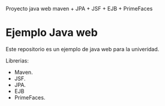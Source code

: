 Proyecto java web maven + JPA + JSF + EJB + PrimeFaces



Ejemplo Java web
=======================================================

Este repositorio es un ejemplo de java web para la univeridad.


Librerias:

* Maven.
* JSF.
* JPA.
* EJB
* PrimeFaces.
